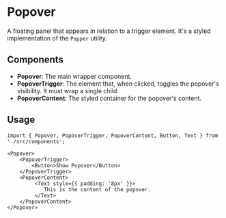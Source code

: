 # Popover

A floating panel that appears in relation to a trigger element. It's a styled implementation of the `Popper` utility.

## Components

*   **Popover**: The main wrapper component.
*   **PopoverTrigger**: The element that, when clicked, toggles the popover's visibility. It must wrap a single child.
*   **PopoverContent**: The styled container for the popover's content.

## Usage

```tsx
import { Popover, PopoverTrigger, PopoverContent, Button, Text } from './src/components';

<Popover>
    <PopoverTrigger>
        <Button>Show Popover</Button>
    </PopoverTrigger>
    <PopoverContent>
         <Text style={{ padding: '8px' }}>
            This is the content of the popover.
         </Text>
    </PopoverContent>
</Popover>
```
